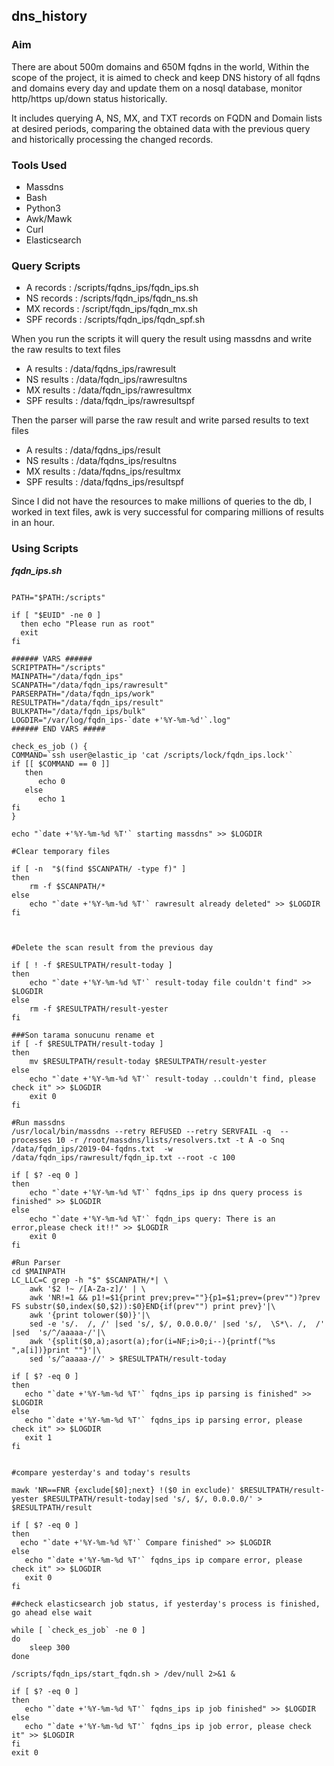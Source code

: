 ## dns_history
### Aim
There are about 500m domains and 650M fqdns in the world,  Within the scope of the project, it is aimed to check and keep DNS history of all fqdns and domains every day and update them on a nosql database,  monitor http/https up/down status historically.

It includes querying A, NS, MX, and TXT records on FQDN and Domain lists at desired periods, comparing the obtained data with the previous query and historically processing the changed records.

### Tools Used
- Massdns
- Bash
- Python3
- Awk/Mawk
- Curl
- Elasticsearch

### Query Scripts
- A records      : /scripts/fqdns_ips/fqdn_ips.sh
- NS records     : /scripts/fqdn_ips/fqdn_ns.sh
- MX records     : /script/fqdn_ips/fqdn_mx.sh
- SPF records    : /scripts/fqdn_ips/fqdn_spf.sh

When you run the scripts it will query the result using massdns and write the raw results to text files
- A results      : /data/fqdns_ips/rawresult
- NS results     : /data/fqdn_ips/rawresultns
- MX results     : /data/fqdn_ips/rawresultmx
- SPF results    : /data/fqdn_ips/rawresultspf

Then the parser will parse the raw result and write parsed results to text files
- A results      : /data/fqdns_ips/result
- NS results     : /data/fqdns_ips/resultns
- MX results     : /data/fqdns_ips/resultmx
- SPF results    : /data/fqdns_ips/resultspf

Since I did not have the resources to make millions of queries to the db, I worked in text files, awk is very successful for comparing millions of results in an hour.

### Using Scripts

***fqdn_ips.sh***

```#!/bin/bash 

PATH="$PATH:/scripts"

if [ "$EUID" -ne 0 ]
  then echo "Please run as root"
  exit
fi

###### VARS ######
SCRIPTPATH="/scripts"
MAINPATH="/data/fqdn_ips"
SCANPATH="/data/fqdn_ips/rawresult"
PARSERPATH="/data/fqdn_ips/work"
RESULTPATH="/data/fqdn_ips/result"
BULKPATH="/data/fqdn_ips/bulk"
LOGDIR="/var/log/fqdn_ips-`date +'%Y-%m-%d'`.log"
###### END VARS #####

check_es_job () {
COMMAND=`ssh user@elastic_ip 'cat /scripts/lock/fqdn_ips.lock'`
if [[ $COMMAND == 0 ]]
   then
      echo 0
   else
      echo 1
fi
}

echo "`date +'%Y-%m-%d %T'` starting massdns" >> $LOGDIR

#Clear temporary files

if [ -n  "$(find $SCANPATH/ -type f)" ]
then
    rm -f $SCANPATH/*
else
    echo "`date +'%Y-%m-%d %T'` rawresult already deleted" >> $LOGDIR
fi



#Delete the scan result from the previous day

if [ ! -f $RESULTPATH/result-today ]
then
    echo "`date +'%Y-%m-%d %T'` result-today file couldn't find" >> $LOGDIR
else
    rm -f $RESULTPATH/result-yester
fi

###Son tarama sonucunu rename et
if [ -f $RESULTPATH/result-today ]
then
    mv $RESULTPATH/result-today $RESULTPATH/result-yester
else
    echo "`date +'%Y-%m-%d %T'` result-today ..couldn't find, please check it" >> $LOGDIR
    exit 0
fi

#Run massdns
/usr/local/bin/massdns --retry REFUSED --retry SERVFAIL -q  --processes 10 -r /root/massdns/lists/resolvers.txt -t A -o Snq /data/fqdn_ips/2019-04-fqdns.txt  -w /data/fqdn_ips/rawresult/fqdn_ip.txt --root -c 100

if [ $? -eq 0 ]
then
    echo "`date +'%Y-%m-%d %T'` fqdns_ips ip dns query process is finished" >> $LOGDIR
else
    echo "`date +'%Y-%m-%d %T'` fqdn_ips query: There is an error,please check it!!" >> $LOGDIR
    exit 0
fi

#Run Parser
cd $MAINPATH
LC_LLC=C grep -h "$" $SCANPATH/*| \
    awk '$2 !~ /[A-Za-z]/' | \
    awk 'NR!=1 && p1!=$1{print prev;prev=""}{p1=$1;prev=(prev"")?prev FS substr($0,index($0,$2)):$0}END{if(prev"") print prev}'|\
    awk '{print tolower($0)}'|\
    sed -e 's/.  /, /' |sed 's/, $/, 0.0.0.0/' |sed 's/,  \S*\. /,  /' |sed  's/^/aaaaa-/'|\
    awk '{split($0,a);asort(a);for(i=NF;i>0;i--){printf("%s ",a[i])}print ""}'|\
    sed 's/^aaaaa-//' > $RESULTPATH/result-today

if [ $? -eq 0 ]
then
   echo "`date +'%Y-%m-%d %T'` fqdns_ips ip parsing is finished" >> $LOGDIR
else
   echo "`date +'%Y-%m-%d %T'` fqdns_ips ip parsing error, please check it" >> $LOGDIR
   exit 1
fi


#compare yesterday's and today's results

mawk 'NR==FNR {exclude[$0];next} !($0 in exclude)' $RESULTPATH/result-yester $RESULTPATH/result-today|sed 's/, $/, 0.0.0.0/' > $RESULTPATH/result

if [ $? -eq 0 ]
then
  echo "`date +'%Y-%m-%d %T'` Compare finished" >> $LOGDIR
else
   echo "`date +'%Y-%m-%d %T'` fqdns_ips ip compare error, please check it" >> $LOGDIR
   exit 0
fi

##check elasticsearch job status, if yesterday's process is finished, go ahead else wait

while [ `check_es_job` -ne 0 ]
do
    sleep 300
done

/scripts/fqdn_ips/start_fqdn.sh > /dev/null 2>&1 &

if [ $? -eq 0 ]
then
   echo "`date +'%Y-%m-%d %T'` fqdns_ips ip job finished" >> $LOGDIR
else
   echo "`date +'%Y-%m-%d %T'` fqdns_ips ip job error, please check it" >> $LOGDIR
fi
exit 0
```






